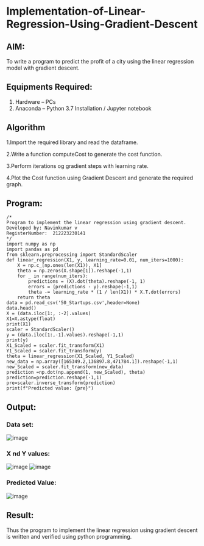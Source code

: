 # Implementation-of-Linear-Regression-Using-Gradient-Descent

## AIM:
To write a program to predict the profit of a city using the linear regression model with gradient descent.

## Equipments Required:
1. Hardware – PCs
2. Anaconda – Python 3.7 Installation / Jupyter notebook

## Algorithm
1.Import the required library and read the dataframe.

2.Write a function computeCost to generate the cost function.

3.Perform iterations og gradient steps with learning rate.

4.Plot the Cost function using Gradient Descent and generate the required graph.

## Program:
```
/*
Program to implement the linear regression using gradient descent.
Developed by: Navinkumar v
RegisterNumber:  212223230141
*/
import numpy as np
import pandas as pd
from sklearn.preprocessing import StandardScaler
def linear_regression(X1, y, learning_rate=0.01, num_iters=1000):
    X = np.c_[np.ones(len(X1)), X1]
    theta = np.zeros(X.shape[1]).reshape(-1,1)
    for _ in range(num_iters):
        predictions = (X).dot(theta).reshape(-1, 1)
        errors = (predictions - y).reshape(-1,1)
        theta -= learning_rate * (1 / len(X1)) * X.T.dot(errors)
    return theta
data = pd.read_csv('50_Startups.csv',header=None)
data.head()
X = (data.iloc[1:, :-2].values)
X1=X.astype(float)
print(X1)
scaler = StandardScaler()
y = (data.iloc[1:,-1].values).reshape(-1,1)
print(y)
X1_Scaled = scaler.fit_transform(X1)
Y1_Scaled = scaler.fit_transform(y)
theta = linear_regression(X1_Scaled, Y1_Scaled)
new_data = np.array([165349.2,136897.8,471784.1]).reshape(-1,1)
new_Scaled = scaler.fit_transform(new_data)
prediction =np.dot(np.append(1, new_Scaled), theta)
prediction=prediction.reshape(-1,1)
pre=scaler.inverse_transform(prediction)
print(f"Predicted value: {pre}")
```
## Output:
### Data set:
![image](https://github.com/user-attachments/assets/1f79abe3-3333-4469-af3c-a9e54b6e1c4b)
### X nd Y values:
![image](https://github.com/user-attachments/assets/580d8292-34ef-41dc-8602-008cd8a96d3d)
![image](https://github.com/user-attachments/assets/7e546b05-c01f-4c32-a055-00223e330556)
### Predicted Value:
![image](https://github.com/user-attachments/assets/bc2a9558-c641-47d6-8b8a-09c2938f755b)
## Result:
Thus the program to implement the linear regression using gradient descent is written and verified using python programming.

